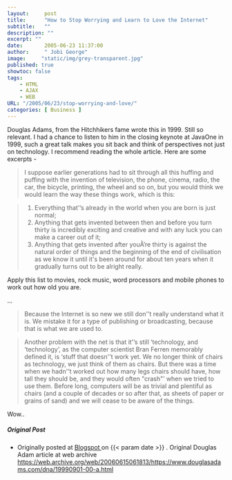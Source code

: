 ```yaml
---
layout:     post
title:      "How to Stop Worrying and Learn to Love the Internet"
subtitle:   ""
description: ""
excerpt: ""
date:       2005-06-23 11:37:00
author:     " Jobi George"
image:     "static/img/grey-transparent.jpg"
published: true
showtoc: false 
tags:
    - HTML
    - AJAX
    - WEB
URL: "/2005/06/23/stop-worrying-and-love/"
categories: [ Business ]
---
```

Douglas Adams, from the Hitchhikers fame wrote this in 1999. Still so relevant. I had a chance to listen to him in the closing keynote at JavaOne in 1999, such a great talk makes you sit back and think of perspectives not just on technology. I recommend reading the whole article. Here are some excerpts -


> I suppose earlier generations had to sit through all this huffing and puffing with the invention of television, the phone, cinema, radio, the car, the bicycle, printing, the wheel and so on, but you would think we would learn the way these things work, which is this:

> 1. Everything that'’s already in the world when you are born is just normal;
> 2. Anything that gets invented between then and before you turn thirty is incredibly exciting and creative and with any luck you can make a career out of it;
> 3. Anything that gets invented after youÂ’re thirty is against the natural order of things and the beginning of the end of civilisation as we know it until it's been around for about ten years when it gradually turns out to be alright really.



Apply this list to movies, rock music, word processors and mobile phones to work out how old you are.


...

> Because the Internet is so new we still don'’t really understand what it is. We mistake it for a type of publishing or broadcasting, because that is what we are used to.

> Another problem with the net is that it'’s still ‘technology, and ‘technology’, as the computer scientist Bran Ferren memorably defined it, is ‘stuff that doesn'’t work yet. We no longer think of chairs as technology, we just think of them as chairs. But there was a time when we hadn'’t worked out how many legs chairs should have, how tall they should be, and they would often "crash"’ when we tried to use them. Before long, computers will be as trivial and plentiful as chairs (and a couple of decades or so after that, as sheets of paper or grains of sand) and we will cease to be aware of the things. 

Wow..



##### Original Post

* Originally posted at [ Blogspot ]( http://jobig.blogspot.com/2005/06/) on {{< param date >}} . Original Douglas Adam article at web archive https://web.archive.org/web/20060615061813/https://www.douglasadams.com/dna/19990901-00-a.html

